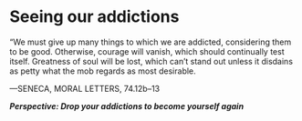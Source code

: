 # Seeing our addictions

“We must give up many things to which we are addicted, considering them to be good.
Otherwise, courage will vanish, which should continually test itself. 
Greatness of soul will be lost, which can’t stand out unless it disdains as petty what the mob regards as most desirable.

—SENECA, MORAL LETTERS, 74.12b–13

***Perspective: Drop your addictions to become yourself again***
